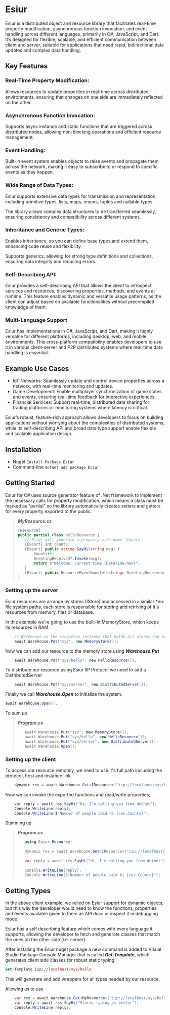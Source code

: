 # Esiur

Esiur is a distributed object and resource library that facilitates real-time property modification, asynchronous function invocation, and event handling across different languages, primarily in C#, JavaScript, and Dart. It’s designed for flexible, scalable, and efficient communication between client and server, suitable for applications that need rapid, bidirectional data updates and complex data handling.

## Key Features
### Real-Time Property Modification:

Allows resources to update properties in real-time across distributed environments, ensuring that changes on one side are immediately reflected on the other.

### Asynchronous Function Invocation:

Supports async instance and static functions that are triggered across distributed nodes, allowing non-blocking operations and efficient resource management.


### Event Handling:

Built-in event system enables objects to raise events and propagate them across the network, making it easy to subscribe to or respond to specific events as they happen.


### Wide Range of Data Types:

Esiur supports extensive data types for transmission and representation, including primitive types, lists, maps, enums, tuples and nullable types.

The library allows complex data structures to be transferred seamlessly, ensuring consistency and compatibility across different systems.

### Inheritance and Generic Types:

Enables inheritance, so you can define base types and extend them, enhancing code reuse and flexibility.

Supports generics, allowing for strong type definitions and collections, ensuring data integrity and reducing errors.

### Self-Describing API:

Esiur provides a self-describing API that allows the client to introspect services and resources, discovering properties, methods, and events at runtime. This feature enables dynamic and versatile usage patterns, as the client can adjust based on available functionalities without precompiled knowledge of them.

### Multi-Language Support
Esiur has implementations in C#, JavaScript, and Dart, making it highly versatile for different platforms, including desktop, web, and mobile environments. This cross-platform compatibility enables developers to use it in various client-server and P2P distributed systems where real-time data handling is essential.

## Example Use Cases
* IoT Networks: Seamlessly update and control device properties across a network, with real-time monitoring and updates.
* Game Development: Enable multiplayer synchronization of game states and events, ensuring real-time feedback for interactive experiences.
* Financial Services: Support real-time, distributed data sharing for trading platforms or monitoring systems where latency is critical.

Esiur’s robust, feature-rich approach allows developers to focus on building applications without worrying about the complexities of distributed systems, while its self-describing API and broad data type support enable flexible and scalable application design.

## Installation
- Nuget
```Install-Package Esiur```
- Command-line
``` dotnet add package Esiur ```

## Getting Started
Esiur for C# uses source generator feature of .Net framework to implement the necessary calls for property modification, which means a class must be marked as "partial" so the library automatically creates setters and getters for every property exported to the public.

>***MyResource.cs***
>```C#
>[Resource]
>public partial class HelloResource {
>    // Esiur will generate a property with name `Counts` 
>    [Export] int counts; 
>    [Export] public string SayHi(string msg) {
>        Counts++;
>        GreetingReceived?.Invoke(msg);
>        return $"Welcome, current time {DateTime.Now}";
>    }
>    [Export] public ResourceEventHandler<string> GreetingReceived;
>}
>```

### Setting up the server
Esiur resources are arrange by stores (IStore) and accessed in a similar *nix file system paths, each store is responsible for storing and retriving of it's resources from memory, files or database.

In this example we're going to use the built-in MemoryStore, which keeps its resources in RAM.

```C#
    // Warehouse is the singleton instance that holds all stores and active resources. 
    await Warehouse.Put("sys", new MemoryStore());
```

Now we can add our resource to the memory store using ***Warehouse.Put*** 

```C#
    await Warehouse.Put("sys/hello", new HelloResource());
```

To distribute our resource using Esiur IIP Protocol we need to add a DistributedServer


```C#
    await Warehouse.Put("sys/server", new DistributedServer());
```

Finally we call ***Warehouse.Open*** to initialize the system.

```C#
await Warehouse.Open();
```

To sum up

>***Program.cs***
>```C#
>    await Warehouse.Put("sys", new MemoryStore());
>    await Warehouse.Put("sys/hello", new HelloResource());
>    await Warehouse.Put("sys/server", new DistributedServer());
>    await Warehouse.Open();
>```


### Setting up the client
To access our resource remotely, we need to use it's full path including the protocol, host and instance link.

```C#
    dynamic res = await Warehouse.Get<IResource>("iip://localhost/sys/hello");
```

Now we can invoke the exported functions and read/write properties;

```C#
    var reply = await res.SayHi("Hi, I'm calling you from dotnet");
    Console.WriteLine(reply);
    Console.WriteLine($"Number of people said hi {res.Counts}");
```

Summing up

>***Program.cs***
>```C#
>    using Esiur.Resource;
>    
>    dynamic res = await Warehouse.Get<IResource>("iip://localhost/sys/hello");
>    
>    var reply = await res.SayHi("Hi, I'm calling you from dotnet");
>    
>    Console.WriteLine(reply);
>    Console.WriteLine($"Number of people said hi {res.Counts}");
>
>```

## Getting Types

In the above client example, we relied on Esiur support for dynamic objects, but this way the developer would need to know the functions, properties and events available given to them as API docs or inspect it in debugging mode. 

Esiur has a self describing feature which comes with every language it supports, allowing the developer to fetch and generate classes that match the ones on the other side (i.e. server).

After installing the Esiur nuget package a new command is added to Visual Studio Package Console Manager that is called ***Get-Template***, which generates client side classes for robust static typing.

```ps 
Get-Template iip://localhost/sys/hello
```

This will generate and add wrappers for all types needed by our resource.

Allowing us to use
```C#
    var res = await Warehouse.Get<MyResource>("iip://localhost/sys/hello");
    var reply = await res.SayHi("Static typing is better");
    Console.WriteLine(reply);
```

